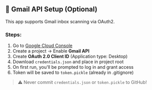 ## 🔐 Gmail API Setup (Optional)

This app supports Gmail inbox scanning via OAuth2.

### Steps:
1. Go to [Google Cloud Console](https://console.cloud.google.com/)
2. Create a project → Enable **Gmail API**
3. Create **OAuth 2.0 Client ID** (Application type: Desktop)
4. Download `credentials.json` and place in project root
5. On first run, you'll be prompted to log in and grant access
6. Token will be saved to `token.pickle` (already in .gitignore)

> ⚠️ Never commit `credentials.json` or `token.pickle` to GitHub!